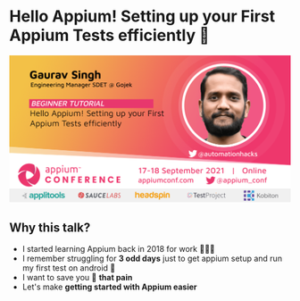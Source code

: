 # Hello Appium! Setting up your First Appium Tests efficiently 👋

![Speaker card](images/speaker-card.png)

## Why this talk?

- I started learning Appium back in 2018 for work 👨🏻‍💻
- I remember struggling for **3 odd days** just to get appium setup and run my first test on android
  🤦
- I want to save you 🤞 **that pain**
- Let's make **getting started with Appium easier**
